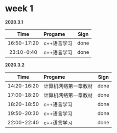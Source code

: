 # week 1

**2020.3.1**

Time|Progame|Sign
:----------:|:----------|:----------:|
16:50-17:20|c++语言学习|done
23:10-0:40|c++语言学习|done

**2020.3.2**

Time|Progame|Sign
:----------:|:----------|:----------:|
14:20-16:20|计算机网络第一章教材|done
17:00-18:20|计算机网络第一章教材|done
18:20-18:50|c++语言学习|done
19:50-20:30|c++语言学习|done
22:00-22:40|c++语言学习|done